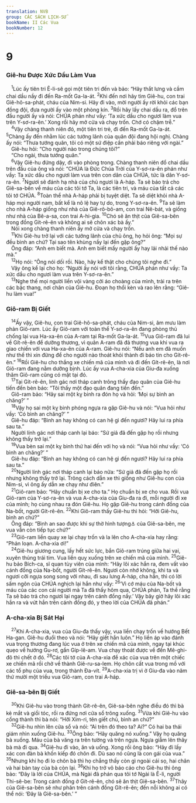```yaml
---
translation: NVB
group: CÁC SÁCH LỊCH-SỬ
bookName: II Các Vua 
bookNumber: 12
---
```


<div class="title"><h1>9</h1><h3>Giê-hu Được Xức Dầu Làm Vua </h3></div>
<span class="verse 2vua_9_1"> <sup>1</sup>Lúc ấy tiên tri Ê-li-sê gọi một tiên tri đến và bảo: “Hãy thắt lưng và cầm chai dầu nầy đi đến Ra-mốt Ga-la-át. </span>
<span class="verse 2vua_9_2"><sup>2</sup>Khi đến nơi hãy tìm Giê-hu, con trai Giê-hô-sa-phát, cháu của Nim-si. Hãy đi vào, mời người ấy rời khỏi các bạn đồng đội, đưa người ấy vào một phòng kín. </span>
<span class="verse 2vua_9_3"><sup>3</sup>Rồi hãy lấy chai dầu ra, đổ trên đầu người ấy và nói: CHÚA phán như vầy: ‘Ta xức dầu cho ngươi làm vua trên Y-sơ-ra-ên.’ Xong rồi hãy mở cửa và chạy trốn. Chớ có chậm trễ.” <br/></span>
<span class="verse 2vua_9_4"> <sup>4</sup>Vậy chàng thanh niên đó, một tiên tri trẻ, đi đến Ra-mốt Ga-la-át. </span>
<span class="verse 2vua_9_5"><sup>5</sup>Chàng ấy đến nhằm lúc các tướng lãnh của quân đội đang hội nghị. Chàng ấy nói: “Thưa tướng quân, tôi có một sứ điệp cần phải báo riêng với ngài.” <br/> Giê-hu hỏi: “Cho người nào trong chúng tôi?” <br/> “Cho ngài, thưa tướng quân.” <br/></span>
<span class="verse 2vua_9_6"> <sup>6</sup>Vậy Giê-hu đứng dậy, đi vào phòng trong. Chàng thanh niên đổ chai dầu trên đầu của ông và nói: “CHÚA là Đức Chúa Trời của Y-sơ-ra-ên phán như vầy: Ta xức dầu cho ngươi làm vua trên con dân của CHÚA, tức là dân Y-sơ-ra-ên. </span>
<span class="verse 2vua_9_7"><sup>7</sup>Ngươi sẽ đánh hạ nhà của chủ ngươi là A-háp. Ta sẽ báo trả cho Giê-sa-bên về máu của các tôi tớ Ta, là các tiên tri, và máu của tất cả các tôi tớ CHÚA. </span>
<span class="verse 2vua_9_8"><sup>8</sup>Toàn thể nhà A-háp phải bị tuyệt diệt. Ta sẽ diệt khỏi nhà A-háp mọi người nam, bất kể là nô lệ hay tự do, trong Y-sơ-ra-ên. </span>
<span class="verse 2vua_9_9"><sup>9</sup>Ta sẽ làm cho nhà A-háp giống như nhà của Giê-rô-bô-am, con trai Nê-bát, và giống như nhà của Bê-a-sa, con trai A-hi-gia. </span>
<span class="verse 2vua_9_10"><sup>10</sup>Chó sẽ ăn thịt của Giê-sa-bên trong đồng Gít-rê-ên và không ai sẽ chôn xác bà ấy.” <br/> Nói xong chàng thanh niên ấy mở cửa và chạy trốn. <br/></span>
<span class="verse 2vua_9_11"> <sup>11</sup>Khi Giê-hu trở lại với các tướng lãnh của chủ ông, họ hỏi ông: “Mọi sự đều bình an chứ? Tại sao tên khùng nầy lại đến gặp ông?” <br/> Ông đáp: “Anh em biết mà. Anh em biết mấy người ấy hay lải nhải thế nào mà.” <br/></span>
<span class="verse 2vua_9_12"> <sup>12</sup>Họ nói: “Ông nói dối rồi. Nào, hãy kể thật cho chúng tôi nghe đi.” <br/> Vậy ông kể lại cho họ: “Người ấy nói với tôi rằng, CHÚA phán như vầy: Ta xức dầu cho ngươi làm vua trên Y-sơ-ra-ên.” <br/></span>
<span class="verse 2vua_9_13"> <sup>13</sup>Nghe thế mọi người liền vội vàng cởi áo choàng của mình, trải ra trên các bậc thang, nơi chân của Giê-hu. Đoạn họ thổi kèn và rao lên rằng: “Giê-hu làm vua!” <br/></span>
<div class="title"><h3>Giô-ram Bị Giết </h3></div>
<span class="verse 2vua_9_14"> <sup>14</sup>Ấy vậy, Giê-hu, con trai Giê-hô-sa-phát, cháu của Nim-si, âm mưu làm phản Giô-ram. Lúc ấy Giô-ram với toàn thể Y-sơ-ra-ên đang phòng thủ chống lại vua Ha-xa-ên của A-ram tại Ra-mốt Ga-la-át. </span>
<span class="verse 2vua_9_15"><sup>15</sup>Vua Giô-ram đã lui về Gít-rê-ên để dưỡng thương, vì quân A-ram đã đả thương vua khi vua ra giao chiến với vua Ha-xa-ên của A-ram. Giê-hu nói: “Nếu anh em đã muốn như thế thì xin đừng để cho người nào thoát khỏi thành đi báo tin cho Gít-rê-ên.” </span>
<span class="verse 2vua_9_16"><sup>16</sup>Rồi Giê-hu cho thắng xe chiến mã của mình và đi đến Gít-rê-ên, là nơi Giô-ram đang nằm dưỡng bịnh. Lúc ấy vua A-cha-xia của Giu-đa xuống thăm Giô-ram cũng có mặt tại đó. <br/></span>
<span class="verse 2vua_9_17"> <sup>17</sup>Tại Gít-rê-ên, lính gác nơi tháp canh trông thấy đạo quân của Giê-hu tiến đến bèn báo: “Tôi thấy một đạo quân đang tiến đến.” <br/> Giô-ram bảo: “Hãy sai một kỵ binh ra đón họ và hỏi: ‘Mọi sự bình an chăng?’ ” <br/></span>
<span class="verse 2vua_9_18"> <sup>18</sup>Vậy họ sai một kỵ binh phóng ngựa ra gặp Giê-hu và nói: “Vua hỏi như vầy: ‘Có bình an chăng?’ ” <br/> Giê-hu đáp: “Bình an hay không có can hệ gì đến ngươi? Hãy lui ra phía sau ta.” <br/> Người lính gác nơi tháp canh lại báo: “Sứ giả đã đến gặp họ rồi nhưng không thấy trở lại.” <br/></span>
<span class="verse 2vua_9_19"> <sup>19</sup>Vua bèn sai một kỵ binh thứ hai đến với họ và nói: “Vua hỏi như vầy: ‘Có bình an chăng?’ ” <br/> Giê-hu đáp: “Bình an hay không có can hệ gì đến ngươi? Hãy lui ra phía sau ta.” <br/></span>
<span class="verse 2vua_9_20"> <sup>20</sup>Người lính gác nơi tháp canh lại báo nữa: “Sứ giả đã đến gặp họ rồi nhưng không thấy trở lại. Trông cách dẫn xe thì giống như Giê-hu con của Nim-si, vì ông ấy dẫn xe chạy như điên.” <br/></span>
<span class="verse 2vua_9_21"> <sup>21</sup>Giô-ram bảo: “Hãy chuẩn bị xe cho ta.” Họ chuẩn bị xe cho vua. Rồi vua Giô-ram của Y-sơ-ra-ên và vua A-cha-xia của Giu-đa ra đi, mỗi người đi xe của mình; họ cùng nhau ra đón Giê-hu. Họ gặp Giê-hu trong cánh đồng của Na-bốt, người Gít-rê-ên. </span>
<span class="verse 2vua_9_22"><sup>22</sup>Khi Giô-ram thấy Giê-hu thì hỏi: “Hỡi Giê-hu, bình an chứ?” <br/> Ông đáp: “Bình an sao được khi sự thờ hình tượng<a data-toggle="tooltip" data-placement="bottom" title="Nt: Sự dâm đảng (thuộc linh)">⚓</a> của Giê-sa-bên, mẹ vua vẫn còn tiếp tục chứ?” <br/></span>
<span class="verse 2vua_9_23"> <sup>23</sup>Giô-ram liền quay xe lại chạy trốn và la lên cho A-cha-xia hay rằng: “Phản loạn. A-cha-xia ơi!” <br/></span>
<span class="verse 2vua_9_24"> <sup>24</sup>Giê-hu giương cung, lấy hết sức lực, bắn Giô-ram trúng giữa hai vai, xuyên thủng trái tim. Vua liền quỵ xuống trên xe chiến mã của mình. </span>
<span class="verse 2vua_9_25"><sup>25</sup>Giê-hu bảo Bích-ca, sĩ quan tùy viên của mình: “Hãy lôi xác hắn ra, đem vất vào cánh đồng của Na-bốt, người Gít-rê-ên. Ngươi còn nhớ không, khi ta và ngươi cỡi ngựa song song với nhau, đi sau lưng A-háp, cha hắn, thì có lời sấm ngôn của CHÚA nghịch lại hắn như vầy: </span>
<span class="verse 2vua_9_26"><sup>26</sup>‘Vì cớ máu của Na-bốt và máu của các con cái người mà Ta đã thấy hôm qua, CHÚA phán, Ta thề rằng Ta sẽ báo trả cho ngươi lại ngay trên cánh đồng nầy.’ Vậy bây giờ hãy lôi xác hắn ra và vứt hắn trên cánh đồng đó, y theo lời của CHÚA đã phán.” <br/></span>
<div class="title"><h3>A-cha-xia Bị Sát Hại </h3></div>
<span class="verse 2vua_9_27"> <sup>27</sup>Khi A-cha-xia, vua của Giu-đa thấy vậy, vua liền chạy trốn về hướng Bết Ha-gan. Giê-hu đuổi theo và nói: “Hãy giết hắn luôn.” Họ liền áp vào đánh vua trọng thương đang lúc vua ở trên xe chiến mã của mình, ngay tại khúc quẹo về hướng Gu-rơ, gần Gíp-lê-am. Vua chạy thoát được về đến Mê-ghi-đô thì chết ở đó. </span>
<span class="verse 2vua_9_28"><sup>28</sup>Các tôi tớ của A-cha-xia để xác của vua trên một chiếc xe chiến mã rồi chở về thành Giê-ru-sa-lem. Họ chôn cất vua trong mồ với các tổ phụ của vua, trong thành Đa-vít. </span>
<span class="verse 2vua_9_29"><sup>29</sup>A-cha-xia trị vì ở Giu-đa vào năm thứ mười một triều vua Giô-ram, con trai A-háp. <br/></span>
<div class="title"><h3>Giê-sa-bên Bị Giết </h3></div>
<span class="verse 2vua_9_30"> <sup>30</sup>Khi Giê-hu vào trong thành Gít-rê-ên, Giê-sa-bên nghe điều đó thì bà kẻ mắt và giồi tóc, rồi ra đứng nơi cửa sổ trông xuống. </span>
<span class="verse 2vua_9_31"><sup>31</sup>Vừa khi Giê-hu vào cổng thành thì bà nói: “Hỡi Xim-ri, tên giết chủ, bình an chứ?” <br/></span>
<span class="verse 2vua_9_32"> <sup>32</sup>Giê-hu nhìn lên cửa sổ và nói: “Ai trên đó theo ta? Ai?” Có hai ba thái giám nhìn xuống Giê-hu. </span>
<span class="verse 2vua_9_33"><sup>33</sup>Ông bảo: “Hãy quăng nó xuống.” Vậy họ quăng bà xuống. Máu của bà văng ra trên tường và trên ngựa. Ngựa giẫm lên thây bà mà đi qua. </span>
<span class="verse 2vua_9_34"><sup>34</sup>Giê-hu đi vào, ăn và uống. Xong rồi ông bảo: “Hãy đi lấy xác con đàn bà khốn kiếp đó chôn đi. Dù sao nó cũng là con gái của vua.” </span>
<span class="verse 2vua_9_35"><sup>35</sup>Nhưng khi họ đi lo chôn bà thì họ chẳng thấy còn gì ngoài cái sọ, hai chân và hai bàn tay của bà còn lại. </span>
<span class="verse 2vua_9_36"><sup>36</sup>Khi họ trở vô báo cáo cho Giê-hu thì ông bảo: “Đây là lời của CHÚA, mà Ngài đã phán qua tôi tớ Ngài là Ê-li, người Thi-sê-be: Trong cánh đồng ở Gít-rê-ên, chó sẽ ăn thịt Giê-sa-bên. </span>
<span class="verse 2vua_9_37"><sup>37</sup>Thây của Giê-sa-bên sẽ như phân trên cánh đồng Gít-rê-ên; đến nỗi không ai có thể nói: ‘Đây là Giê-sa-bên.’ ” <br/></span>
